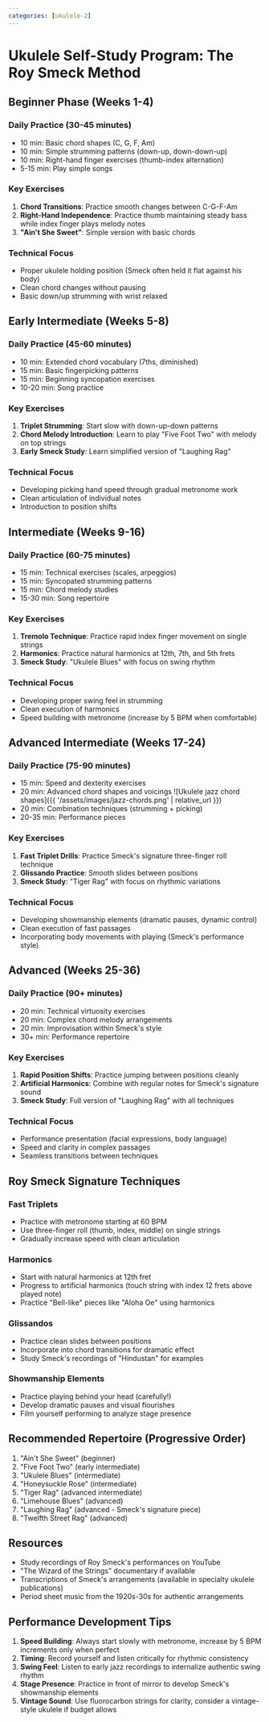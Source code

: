 ```yaml
---
categories: [ukulele-2]
---
```


# Ukulele Self-Study Program: The Roy Smeck Method

## Beginner Phase (Weeks 1-4)

### Daily Practice (30-45 minutes)
- 10 min: Basic chord shapes (C, G, F, Am)
- 10 min: Simple strumming patterns (down-up, down-down-up)
- 10 min: Right-hand finger exercises (thumb-index alternation)
- 5-15 min: Play simple songs

### Key Exercises
1. **Chord Transitions**: Practice smooth changes between C-G-F-Am
2. **Right-Hand Independence**: Practice thumb maintaining steady bass while index finger plays melody notes
3. **"Ain't She Sweet"**: Simple version with basic chords

### Technical Focus
- Proper ukulele holding position (Smeck often held it flat against his body)
- Clean chord changes without pausing
- Basic down/up strumming with wrist relaxed

## Early Intermediate (Weeks 5-8)

### Daily Practice (45-60 minutes)
- 10 min: Extended chord vocabulary (7ths, diminished)
- 15 min: Basic fingerpicking patterns
- 15 min: Beginning syncopation exercises
- 10-20 min: Song practice

### Key Exercises
1. **Triplet Strumming**: Start slow with down-up-down patterns
2. **Chord Melody Introduction**: Learn to play "Five Foot Two" with melody on top strings
3. **Early Smeck Study**: Learn simplified version of "Laughing Rag"

### Technical Focus
- Developing picking hand speed through gradual metronome work
- Clean articulation of individual notes
- Introduction to position shifts

## Intermediate (Weeks 9-16)

### Daily Practice (60-75 minutes)
- 15 min: Technical exercises (scales, arpeggios)
- 15 min: Syncopated strumming patterns
- 15 min: Chord melody studies
- 15-30 min: Song repertoire

### Key Exercises
1. **Tremolo Technique**: Practice rapid index finger movement on single strings
2. **Harmonics**: Practice natural harmonics at 12th, 7th, and 5th frets
3. **Smeck Study**: "Ukulele Blues" with focus on swing rhythm

### Technical Focus
- Developing proper swing feel in strumming
- Clean execution of harmonics
- Speed building with metronome (increase by 5 BPM when comfortable)

## Advanced Intermediate (Weeks 17-24)

### Daily Practice (75-90 minutes)
- 15 min: Speed and dexterity exercises
- 20 min: Advanced chord shapes and voicings
  ![Ukulele jazz chord shapes]({{ '/assets/images/jazz-chords.png' | relative_url }})
- 20 min: Combination techniques (strumming + picking)
- 20-35 min: Performance pieces

### Key Exercises
1. **Fast Triplet Drills**: Practice Smeck's signature three-finger roll technique
2. **Glissando Practice**: Smooth slides between positions
3. **Smeck Study**: "Tiger Rag" with focus on rhythmic variations

### Technical Focus
- Developing showmanship elements (dramatic pauses, dynamic control)
- Clean execution of fast passages
- Incorporating body movements with playing (Smeck's performance style)

## Advanced (Weeks 25-36)

### Daily Practice (90+ minutes)
- 20 min: Technical virtuosity exercises
- 20 min: Complex chord melody arrangements
- 20 min: Improvisation within Smeck's style
- 30+ min: Performance repertoire

### Key Exercises
1. **Rapid Position Shifts**: Practice jumping between positions cleanly
2. **Artificial Harmonics**: Combine with regular notes for Smeck's signature sound
3. **Smeck Study**: Full version of "Laughing Rag" with all techniques

### Technical Focus
- Performance presentation (facial expressions, body language)
- Speed and clarity in complex passages
- Seamless transitions between techniques

## Roy Smeck Signature Techniques

### Fast Triplets
- Practice with metronome starting at 60 BPM
- Use three-finger roll (thumb, index, middle) on single strings
- Gradually increase speed with clean articulation

### Harmonics
- Start with natural harmonics at 12th fret
- Progress to artificial harmonics (touch string with index 12 frets above played note)
- Practice "Bell-like" pieces like "Aloha Oe" using harmonics

### Glissandos
- Practice clean slides between positions
- Incorporate into chord transitions for dramatic effect
- Study Smeck's recordings of "Hindustan" for examples

### Showmanship Elements
- Practice playing behind your head (carefully!)
- Develop dramatic pauses and visual flourishes
- Film yourself performing to analyze stage presence

## Recommended Repertoire (Progressive Order)

1. "Ain't She Sweet" (beginner)
2. "Five Foot Two" (early intermediate)
3. "Ukulele Blues" (intermediate)
4. "Honeysuckle Rose" (intermediate)
5. "Tiger Rag" (advanced intermediate)
6. "Limehouse Blues" (advanced)
7. "Laughing Rag" (advanced - Smeck's signature piece)
8. "Twelfth Street Rag" (advanced)

## Resources

- Study recordings of Roy Smeck's performances on YouTube
- "The Wizard of the Strings" documentary if available
- Transcriptions of Smeck's arrangements (available in specialty ukulele publications)
- Period sheet music from the 1920s-30s for authentic arrangements

## Performance Development Tips

1. **Speed Building**: Always start slowly with metronome, increase by 5 BPM increments only when perfect
2. **Timing**: Record yourself and listen critically for rhythmic consistency
3. **Swing Feel**: Listen to early jazz recordings to internalize authentic swing rhythm
4. **Stage Presence**: Practice in front of mirror to develop Smeck's showmanship elements
5. **Vintage Sound**: Use fluorocarbon strings for clarity, consider a vintage-style ukulele if budget allows
